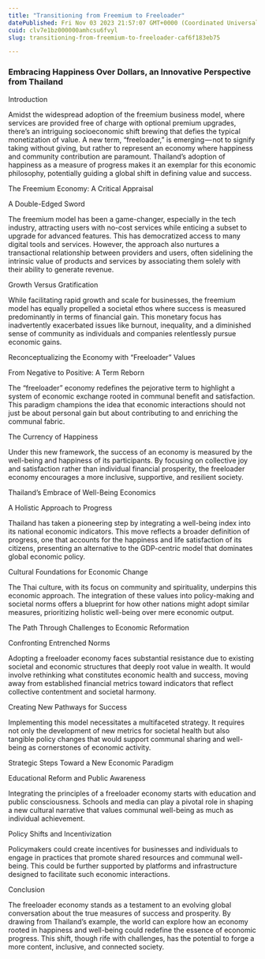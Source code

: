 ```yaml
---
title: "Transitioning from Freemium to Freeloader"
datePublished: Fri Nov 03 2023 21:57:07 GMT+0000 (Coordinated Universal Time)
cuid: clv7e1bz000000amhcsu6fvyl
slug: transitioning-from-freemium-to-freeloader-caf6f183eb75

---
```


### Embracing Happiness Over Dollars, an Innovative Perspective from Thailand

Introduction

Amidst the widespread adoption of the freemium business model, where services are provided free of charge with optional premium upgrades, there’s an intriguing socioeconomic shift brewing that defies the typical monetization of value. A new term, “freeloader,” is emerging — not to signify taking without giving, but rather to represent an economy where happiness and community contribution are paramount. Thailand’s adoption of happiness as a measure of progress makes it an exemplar for this economic philosophy, potentially guiding a global shift in defining value and success.

The Freemium Economy: A Critical Appraisal

A Double-Edged Sword

The freemium model has been a game-changer, especially in the tech industry, attracting users with no-cost services while enticing a subset to upgrade for advanced features. This has democratized access to many digital tools and services. However, the approach also nurtures a transactional relationship between providers and users, often sidelining the intrinsic value of products and services by associating them solely with their ability to generate revenue.

Growth Versus Gratification

While facilitating rapid growth and scale for businesses, the freemium model has equally propelled a societal ethos where success is measured predominantly in terms of financial gain. This monetary focus has inadvertently exacerbated issues like burnout, inequality, and a diminished sense of community as individuals and companies relentlessly pursue economic gains.

Reconceptualizing the Economy with “Freeloader” Values

From Negative to Positive: A Term Reborn

The “freeloader” economy redefines the pejorative term to highlight a system of economic exchange rooted in communal benefit and satisfaction. This paradigm champions the idea that economic interactions should not just be about personal gain but about contributing to and enriching the communal fabric.

The Currency of Happiness

Under this new framework, the success of an economy is measured by the well-being and happiness of its participants. By focusing on collective joy and satisfaction rather than individual financial prosperity, the freeloader economy encourages a more inclusive, supportive, and resilient society.

Thailand’s Embrace of Well-Being Economics

A Holistic Approach to Progress

Thailand has taken a pioneering step by integrating a well-being index into its national economic indicators. This move reflects a broader definition of progress, one that accounts for the happiness and life satisfaction of its citizens, presenting an alternative to the GDP-centric model that dominates global economic policy.

Cultural Foundations for Economic Change

The Thai culture, with its focus on community and spirituality, underpins this economic approach. The integration of these values into policy-making and societal norms offers a blueprint for how other nations might adopt similar measures, prioritizing holistic well-being over mere economic output.

The Path Through Challenges to Economic Reformation

Confronting Entrenched Norms

Adopting a freeloader economy faces substantial resistance due to existing societal and economic structures that deeply root value in wealth. It would involve rethinking what constitutes economic health and success, moving away from established financial metrics toward indicators that reflect collective contentment and societal harmony.

Creating New Pathways for Success

Implementing this model necessitates a multifaceted strategy. It requires not only the development of new metrics for societal health but also tangible policy changes that would support communal sharing and well-being as cornerstones of economic activity.

Strategic Steps Toward a New Economic Paradigm

Educational Reform and Public Awareness

Integrating the principles of a freeloader economy starts with education and public consciousness. Schools and media can play a pivotal role in shaping a new cultural narrative that values communal well-being as much as individual achievement.

Policy Shifts and Incentivization

Policymakers could create incentives for businesses and individuals to engage in practices that promote shared resources and communal well-being. This could be further supported by platforms and infrastructure designed to facilitate such economic interactions.

Conclusion

The freeloader economy stands as a testament to an evolving global conversation about the true measures of success and prosperity. By drawing from Thailand’s example, the world can explore how an economy rooted in happiness and well-being could redefine the essence of economic progress. This shift, though rife with challenges, has the potential to forge a more content, inclusive, and connected society.